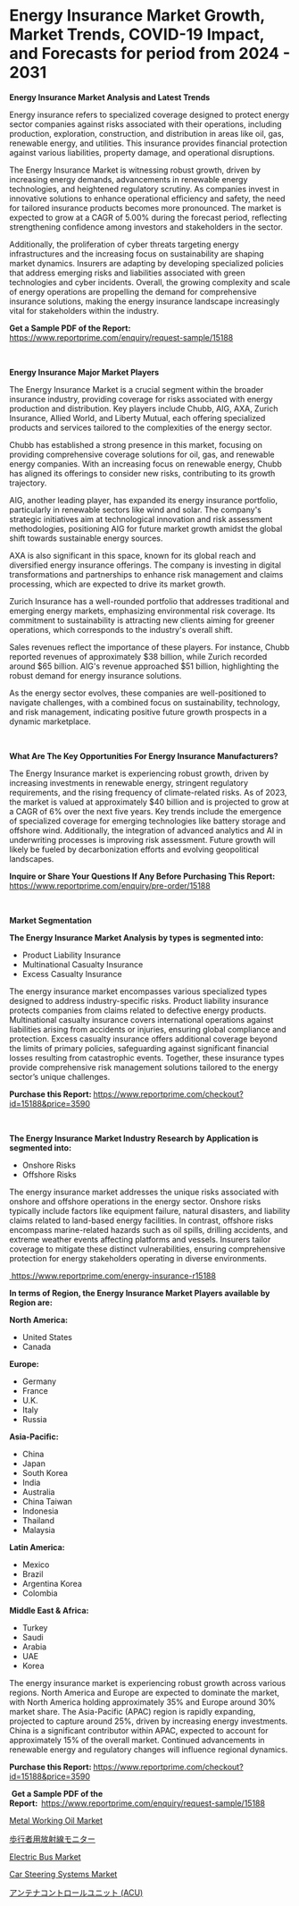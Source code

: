 <p><h1>Energy Insurance Market Growth, Market Trends, COVID-19 Impact, and Forecasts for period from 2024 - 2031</h1></p><p><strong>Energy Insurance Market Analysis and Latest Trends</strong></p>
<p><p>Energy insurance refers to specialized coverage designed to protect energy sector companies against risks associated with their operations, including production, exploration, construction, and distribution in areas like oil, gas, renewable energy, and utilities. This insurance provides financial protection against various liabilities, property damage, and operational disruptions.</p><p>The Energy Insurance Market is witnessing robust growth, driven by increasing energy demands, advancements in renewable energy technologies, and heightened regulatory scrutiny. As companies invest in innovative solutions to enhance operational efficiency and safety, the need for tailored insurance products becomes more pronounced. The market is expected to grow at a CAGR of 5.00% during the forecast period, reflecting strengthening confidence among investors and stakeholders in the sector.</p><p>Additionally, the proliferation of cyber threats targeting energy infrastructures and the increasing focus on sustainability are shaping market dynamics. Insurers are adapting by developing specialized policies that address emerging risks and liabilities associated with green technologies and cyber incidents. Overall, the growing complexity and scale of energy operations are propelling the demand for comprehensive insurance solutions, making the energy insurance landscape increasingly vital for stakeholders within the industry.</p></p>
<p><strong>Get a Sample PDF of the Report:&nbsp;</strong> <a href="https://www.reportprime.com/enquiry/request-sample/15188">https://www.reportprime.com/enquiry/request-sample/15188</a></p>
<p>&nbsp;</p>
<p><strong>Energy Insurance Major Market Players</strong></p>
<p><p>The Energy Insurance Market is a crucial segment within the broader insurance industry, providing coverage for risks associated with energy production and distribution. Key players include Chubb, AIG, AXA, Zurich Insurance, Allied World, and Liberty Mutual, each offering specialized products and services tailored to the complexities of the energy sector.</p><p>Chubb has established a strong presence in this market, focusing on providing comprehensive coverage solutions for oil, gas, and renewable energy companies. With an increasing focus on renewable energy, Chubb has aligned its offerings to consider new risks, contributing to its growth trajectory.</p><p>AIG, another leading player, has expanded its energy insurance portfolio, particularly in renewable sectors like wind and solar. The company's strategic initiatives aim at technological innovation and risk assessment methodologies, positioning AIG for future market growth amidst the global shift towards sustainable energy sources.</p><p>AXA is also significant in this space, known for its global reach and diversified energy insurance offerings. The company is investing in digital transformations and partnerships to enhance risk management and claims processing, which are expected to drive its market growth.</p><p>Zurich Insurance has a well-rounded portfolio that addresses traditional and emerging energy markets, emphasizing environmental risk coverage. Its commitment to sustainability is attracting new clients aiming for greener operations, which corresponds to the industry's overall shift.</p><p>Sales revenues reflect the importance of these players. For instance, Chubb reported revenues of approximately $38 billion, while Zurich recorded around $65 billion. AIG's revenue approached $51 billion, highlighting the robust demand for energy insurance solutions.</p><p>As the energy sector evolves, these companies are well-positioned to navigate challenges, with a combined focus on sustainability, technology, and risk management, indicating positive future growth prospects in a dynamic marketplace.</p></p>
<p>&nbsp;</p>
<p><strong>What Are The Key Opportunities For Energy Insurance Manufacturers?</strong></p>
<p><p>The Energy Insurance market is experiencing robust growth, driven by increasing investments in renewable energy, stringent regulatory requirements, and the rising frequency of climate-related risks. As of 2023, the market is valued at approximately $40 billion and is projected to grow at a CAGR of 6% over the next five years. Key trends include the emergence of specialized coverage for emerging technologies like battery storage and offshore wind. Additionally, the integration of advanced analytics and AI in underwriting processes is improving risk assessment. Future growth will likely be fueled by decarbonization efforts and evolving geopolitical landscapes.</p></p>
<p><strong>Inquire or Share Your Questions If Any Before Purchasing This Report:</strong> <a href="https://www.reportprime.com/enquiry/pre-order/15188">https://www.reportprime.com/enquiry/pre-order/15188</a></p>
<p>&nbsp;</p>
<p><strong>Market Segmentation</strong></p>
<p><strong>The Energy Insurance Market Analysis by types is segmented into:</strong></p>
<p><ul><li>Product Liability Insurance</li><li>Multinational Casualty Insurance</li><li>Excess Casualty Insurance</li></ul></p>
<p><p>The energy insurance market encompasses various specialized types designed to address industry-specific risks. Product liability insurance protects companies from claims related to defective energy products. Multinational casualty insurance covers international operations against liabilities arising from accidents or injuries, ensuring global compliance and protection. Excess casualty insurance offers additional coverage beyond the limits of primary policies, safeguarding against significant financial losses resulting from catastrophic events. Together, these insurance types provide comprehensive risk management solutions tailored to the energy sector’s unique challenges.</p></p>
<p><strong>Purchase this Report:&nbsp;</strong><a href="https://www.reportprime.com/checkout?id=15188&price=3590">https://www.reportprime.com/checkout?id=15188&price=3590</a></p>
<p>&nbsp;</p>
<p><strong>The Energy Insurance Market Industry Research by Application is segmented into:</strong></p>
<p><ul><li>Onshore Risks</li><li>Offshore Risks</li></ul></p>
<p><p>The energy insurance market addresses the unique risks associated with onshore and offshore operations in the energy sector. Onshore risks typically include factors like equipment failure, natural disasters, and liability claims related to land-based energy facilities. In contrast, offshore risks encompass marine-related hazards such as oil spills, drilling accidents, and extreme weather events affecting platforms and vessels. Insurers tailor coverage to mitigate these distinct vulnerabilities, ensuring comprehensive protection for energy stakeholders operating in diverse environments.</p></p>
<p><a href="https://www.reportprime.com/energy-insurance-r15188">&nbsp;https://www.reportprime.com/energy-insurance-r15188</a></p>
<p><strong>In terms of Region, the Energy Insurance Market Players available by Region are:</strong></p>
<p>
    <p> <strong> North America: </strong>
        <ul>
            <li>United States</li>
            <li>Canada</li>
        </ul>
        </p> 
    <p> <strong> Europe: </strong>
        <ul>
            <li>Germany</li>
            <li>France</li>
            <li>U.K.</li>
            <li>Italy</li>
            <li>Russia</li>
        </ul>
        </p> 
    <p> <strong> Asia-Pacific: </strong>
        <ul>
            <li>China</li>
            <li>Japan</li>
            <li>South Korea</li>
            <li>India</li>
            <li>Australia</li>
            <li>China Taiwan</li>
            <li>Indonesia</li>
            <li>Thailand</li>
            <li>Malaysia</li>
        </ul>
        </p> 
    <p> <strong> Latin America: </strong>
        <ul>
            <li>Mexico</li>
            <li>Brazil</li>
            <li>Argentina Korea</li>
            <li>Colombia</li>
        </ul>
        </p> 
    <p> <strong> Middle East & Africa: </strong>
        <ul>
            <li>Turkey</li>
            <li>Saudi</li>
            <li>Arabia</li>
            <li>UAE</li>
            <li>Korea</li>
        </ul>
    </p>
    </p>
<p><p>The energy insurance market is experiencing robust growth across various regions. North America and Europe are expected to dominate the market, with North America holding approximately 35% and Europe around 30% market share. The Asia-Pacific (APAC) region is rapidly expanding, projected to capture around 25%, driven by increasing energy investments. China is a significant contributor within APAC, expected to account for approximately 15% of the overall market. Continued advancements in renewable energy and regulatory changes will influence regional dynamics.</p></p>
<p><strong>Purchase this Report: </strong><a href="https://www.reportprime.com/checkout?id=15188&price=3590">https://www.reportprime.com/checkout?id=15188&price=3590</a></p>
<p>&nbsp;<strong>Get a Sample PDF of the Report:&nbsp;&nbsp;</strong><a href="https://www.reportprime.com/enquiry/request-sample/15188">https://www.reportprime.com/enquiry/request-sample/15188</a></p>
<p><strong></strong></p>
<p><p><a href="https://medium.com/@ralphyoung1949/the-global-metal-working-oil-market-is-a-dynamic-and-growing-industry-0900bfd82f35">Metal Working Oil Market</a></p><p><a href="https://medium.com/@scotttyesha/pedestrian-radiation-monitor-market-%E3%81%AF-%E3%82%B3%E3%82%B9%E3%83%88%E7%AE%A1%E7%90%86%E3%81%A8%E5%8A%B9%E7%8E%87%E5%90%91%E4%B8%8A%E3%82%92%E5%84%AA%E5%85%88%E3%81%97%E3%81%BE%E3%81%99-%E3%81%95%E3%82%89%E3%81%AB-%E5%A0%B1%E5%91%8A%E6%9B%B8%E3%81%AF%E5%B8%82%E5%A0%B4%E3%81%AE%E9%9C%80%E8%A6%81%E9%9D%A2%E3%81%A8%E4%BE%9B%E7%B5%A6%E9%9D%A2%E3%81%AE%E4%B8%A1%E6%96%B9%E3%82%92%E3%82%AB%E3%83%90%E3%83%BC%E3%81%97%E3%81%A6%E3%81%84%E3%81%BE%E3%81%99-pedestrian-67512b82223b">歩行者用放射線モニター</a></p><p><a href="https://issuu.com/reportprime-2/docs/electric-bus-market-size-2030.pptx_6fdb56c71604fc">Electric Bus Market</a></p><p><a href="https://medium.com/@sahanad234/the-global-car-steering-systems-market-is-a-dynamic-and-growing-industry-9f4fe03f2de6">Car Steering Systems Market</a></p><p><a href="https://medium.com/@scotttyesha/antenna-control-unit-acu-market-%E3%81%AF-%E3%82%B3%E3%82%B9%E3%83%88%E7%AE%A1%E7%90%86%E3%81%A8%E5%8A%B9%E7%8E%87%E5%90%91%E4%B8%8A%E3%82%92%E5%84%AA%E5%85%88%E3%81%97%E3%81%BE%E3%81%99-%E3%81%95%E3%82%89%E3%81%AB-%E5%A0%B1%E5%91%8A%E6%9B%B8%E3%81%AF%E5%B8%82%E5%A0%B4%E3%81%AE%E9%9C%80%E8%A6%81%E9%9D%A2%E3%81%A8%E4%BE%9B%E7%B5%A6%E9%9D%A2%E3%81%AE%E4%B8%A1%E6%96%B9%E3%82%92%E3%82%AB%E3%83%90%E3%83%BC%E3%81%97%E3%81%A6%E3%81%84%E3%81%BE%E3%81%99-antenna-17ff6f87a8ec">アンテナコントロールユニット (ACU)</a></p></p>
